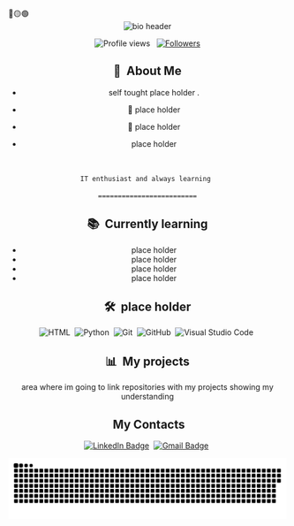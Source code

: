
<div>
🔴🟡🟢

<br>

</div>


<div align="center">
  <img src="Image bannner link name and small information" alt="bio header"
</div>

<p align="center">
  <img src="link with profile views " alt="Profile views" />
  &nbsp;
  <a href="https://github.com/Pepyn0?tab=followers">
    <img src="https://img.shields.io/github/followers/Pepyn0?style=social" alt="Followers" />
  </a>
</p>


<div>

  ## 🧭 &nbsp;About Me

  - self tought place holder .
  <!-- - 🔭 I'm currently working on <a href="#">MyJob</a> -->

  - 🌱  place holder 

  - 💬 place holder 

  - place holder 

  <br>
  

</div>


<div align="center">

  `IT enthusiast and always learning `
  <br>

  `=========================`
  <br>

</div>


<div>

  ## 📚 &nbsp;Currently learning 

  - place holder 
  -  place holder
  -  place holder
  -  place holder

</div>


<div>

  ## 🛠️ &nbsp;place holder 

  ![HTML](https://img.shields.io/badge/-HTML-0D1117?style=flat&logo=HTML5)&nbsp;
  ![Python](https://img.shields.io/badge/-Python-0D1117?style=flat&logo=python)&nbsp;
  ![Git](https://img.shields.io/badge/-Git-0D1117?style=flat&logo=git)&nbsp;
  ![GitHub](https://img.shields.io/badge/-GitHub-0D1117?style=flat&logo=github)&nbsp;
  ![Visual Studio Code](https://img.shields.io/badge/-VS%20Code-0D1117?style=flat&logo=visual-studio-code&logoColor=007ACC)&nbsp;
 

</div>


<div>

  ## 📊 &nbsp;My projects
  
  area where im going to link repositories with my projects showing my understanding 
 
</div>

<div>

  ##   &nbsp;My Contacts

  <!-- [![Portfolio Badge](https://img.shields.io/badge/-Portifolio-blueviolet?style=flat-square&logo=Portfolio&logoColor=white)](https://.github.io/)&nbsp; -->
  [![LinkedIn Badge](https://img.shields.io/badge/-gmail?style=flat-square&logo=Linkedin&logoColor=white&link=https://www.linkedin.com/in//)](https://www.linkedin.com/in/pablodsilva/)&nbsp;
  [![Gmail Badge](https://img.shields.io/badge/-gmail-red?style=flat-square&logo=Gmail&logoColor=white)](mailto:gmail)&nbsp;

</div>


<!-- ![Snake animation](https://github.com/Pepyn0/Pepyn0/blob/output/github-contribution-grid-snake.svg) -->

<div>
  <img src="https://github.com/Pepyn0/Pepyn0/raw/output/github-contribution-grid-snake.svg" alt="snake"></center>
</div>

<!-- ## 📚 &nbsp;My Projects -->
